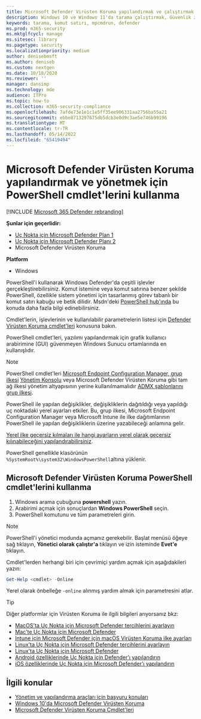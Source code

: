 ```yaml
---
title: Microsoft Defender Virüsten Koruma yapılandırmak ve çalıştırmak için PowerShell cmdlet'lerini kullanma
description: Windows 10 ve Windows 11'da tarama çalıştırmak, Güvenlik zekasını güncelleştirmek ve Microsoft Defender Virüsten Koruma ayarlarını değiştirmek için PowerShell cmdlet'lerini kullanabilirsiniz.
keywords: tarama, komut satırı, mpcmdrun, defender
ms.prod: m365-security
ms.mktglfcycl: manage
ms.sitesec: library
ms.pagetype: security
ms.localizationpriority: medium
author: denisebmsft
ms.author: deniseb
ms.custom: nextgen
ms.date: 10/18/2020
ms.reviewer: ''
manager: dansimp
ms.technology: mde
audience: ITPro
ms.topic: how-to
ms.collection: m365-security-compliance
ms.openlocfilehash: 7afde73e1e1c1e5ff35ee906331aa2756ba55a21
ms.sourcegitcommit: ebbe8713297675db5dcb3e0d9c3ae5e746b99196
ms.translationtype: MT
ms.contentlocale: tr-TR
ms.lasthandoff: 05/14/2022
ms.locfileid: "65419494"
---
```

# <a name="use-powershell-cmdlets-to-configure-and-manage-microsoft-defender-antivirus"></a>Microsoft Defender Virüsten Koruma yapılandırmak ve yönetmek için PowerShell cmdlet'lerini kullanma

[!INCLUDE [Microsoft 365 Defender rebranding](../../includes/microsoft-defender.md)]


**Şunlar için geçerlidir:**
- [Uç Nokta için Microsoft Defender Plan 1](https://go.microsoft.com/fwlink/?linkid=2154037)
- [Uç Nokta için Microsoft Defender Planı 2](https://go.microsoft.com/fwlink/?linkid=2154037)
- Microsoft Defender Virüsten Koruma

**Platform**
- Windows

PowerShell'i kullanarak Windows Defender'da çeşitli işlevler gerçekleştirebilirsiniz. Komut istemine veya komut satırına benzer şekilde PowerShell, özellikle sistem yönetimi için tasarlanmış görev tabanlı bir komut satırı kabuğu ve betik dilidir. Msdn'deki [PowerShell hub'ında](/previous-versions/msdn10/mt173057(v=msdn.10)) bu konuda daha fazla bilgi edinebilirsiniz.

Cmdlet'lerin, işlevlerinin ve kullanılabilir parametrelerin listesi için [Defender Virüsten Koruma cmdlet'leri](/powershell/module/defender) konusuna bakın.

PowerShell cmdlet'leri, yazılımı yapılandırmak için grafik kullanıcı arabirimine (GUI) güvenmeyen Windows Sunucu ortamlarında en kullanışlıdır.

> [!NOTE]
> PowerShell cmdlet'leri [Microsoft Endpoint Configuration Manager, grup ilkesi](/configmgr) [Yönetim Konsolu](/previous-versions/windows/it-pro/windows-server-2008-R2-and-2008/cc731212(v=ws.11)) veya Microsoft Defender Virüsten Koruma gibi tam ağ ilkesi yönetim altyapısının yerine kullanılmamalıdır [ ADMX şablonlarını grup ilkesi](https://www.microsoft.com/download/101445).

PowerShell ile yapılan değişiklikler, değişikliklerin dağıtıldığı veya yapıldığı uç noktadaki yerel ayarları etkiler. Bu, grup ilkesi, Microsoft Endpoint Configuration Manager veya Microsoft Intune ile ilke dağıtımlarının PowerShell ile yapılan değişikliklerin üzerine yazabileceği anlamına gelir.

[Yerel ilke geçersiz kılmaları ile hangi ayarların yerel olarak geçersiz kılınabileceğini yapılandırabilirsiniz](configure-local-policy-overrides-microsoft-defender-antivirus.md).

PowerShell genellikle klasörünün `%SystemRoot%\system32\WindowsPowerShell`altına yüklenir.

## <a name="use-microsoft-defender-antivirus-powershell-cmdlets"></a>Microsoft Defender Virüsten Koruma PowerShell cmdlet'lerini kullanma

1. Windows arama çubuğuna **powershell** yazın.
2. Arabirimi açmak için sonuçlardan **Windows PowerShell** seçin.
3. PowerShell komutunu ve tüm parametreleri girin.

> [!NOTE]
> PowerShell'i yönetici modunda açmanız gerekebilir. Başlat menüsü öğeye sağ tıklayın, **Yönetici olarak çalıştır'a** tıklayın ve izin isteminde **Evet'e** tıklayın.

Cmdlet'lerden herhangi biri için çevrimiçi yardım açmak için aşağıdakileri yazın:

```PowerShell
Get-Help <cmdlet> -Online
```

Yerel olarak önbelleğe `-online` alınmış yardım almak için parametresini atlar.

> [!TIP]
> Diğer platformlar için Virüsten Koruma ile ilgili bilgileri arıyorsanız bkz:
> - [MacOS'ta Uç Nokta için Microsoft Defender tercihlerini ayarlayın](mac-preferences.md)
> - [Mac'te Uç Nokta için Microsoft Defender](microsoft-defender-endpoint-mac.md)
> - [Intune için Microsoft Defender için macOS Virüsten Koruma ilke ayarları](/mem/intune/protect/antivirus-microsoft-defender-settings-macos)
> - [Linux'ta Uç Nokta için Microsoft Defender tercihlerini ayarlayın](linux-preferences.md)
> - [Linux'ta Uç Nokta için Microsoft Defender](microsoft-defender-endpoint-linux.md)
> - [Android özelliklerinde Uç Nokta için Defender’ı yapılandırın](android-configure.md)
> - [iOS özelliklerinde Uç Nokta için Microsoft Defender’ı yapılandırın](ios-configure-features.md)

## <a name="related-topics"></a>İlgili konular

- [Yönetim ve yapılandırma araçları için başvuru konuları](configuration-management-reference-microsoft-defender-antivirus.md)
- [Windows 10'da Microsoft Defender Virüsten Koruma](microsoft-defender-antivirus-in-windows-10.md)
- [Microsoft Defender Virüsten Koruma Cmdlet'leri](/powershell/module/defender)
